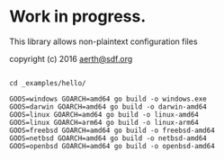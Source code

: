 # Work in progress.

This library allows non-plaintext configuration files

copyright (c) 2016 aerth@sdf.org

```

cd _examples/hello/

GOOS=windows GOARCH=amd64 go build -o windows.exe
GOOS=darwin GOARCH=amd64 go build -o darwin-amd64
GOOS=linux GOARCH=amd64 go build -o linux-amd64
GOOS=linux GOARCH=arm64 go build -o linux-arm64
GOOS=freebsd GOARCH=amd64 go build -o freebsd-amd64
GOOS=netbsd GOARCH=amd64 go build -o netbsd-amd64
GOOS=openbsd GOARCH=amd64 go build -o openbsd-amd64

```
